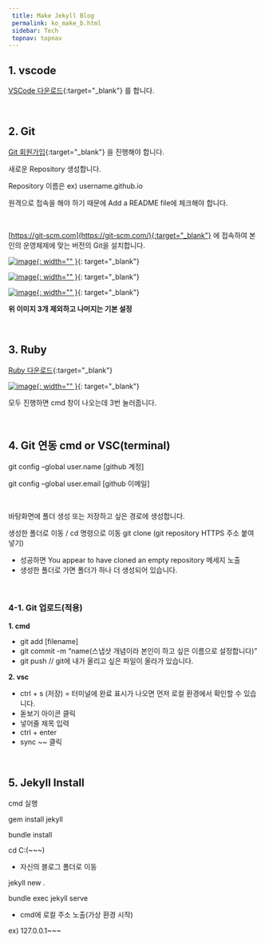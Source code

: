 ```yaml
---
 title: Make Jekyll Blog
 permalink: ko_make_b.html
 sidebar: Tech
 topnav: topnav
---
```




## 1. vscode

[VSCode 다운로드](https://code.visualstudio.com/download){:target="_blank"}
를 합니다.

<br />

## 2. Git


[Git 회원가입](https://github.com/signup?ref_cta=Sign+up&ref_loc=header+logged+out&ref_page=%2F&source=header-home){:target="_blank"}
을 진행해야 합니다.

새로운 Repository 생성합니다.

Repository 이름은 ex) username.github.io

원격으로 접속을 해야 하기 때문에 Add a README file에 체크해야 합니다.

<br />

[https://git-scm.com](https://git-scm.com/){:target="_blank"}
 에 접속하여 본인의 운영체제에 맞는 버전의 Git을 설치합니다.

[![image](/docs/images/Tech/Jekyll_Blog/Blog_1.PNG){: width="" }](/docs/images/Tech/Jekyll_Blog/Blog_1.PNG){: target="_blank"}

[![image](/docs/images/Tech/Jekyll_Blog/Blog_2.PNG){: width="" }](/docs/images/Tech/Jekyll_Blog/Blog_2.PNG){: target="_blank"}

[![image](/docs/images/Tech/Jekyll_Blog/Blog_3.PNG){: width="" }](/docs/images/Tech/Jekyll_Blog/Blog_3.PNG){: target="_blank"}

**위 이미지 3개 제외하고 나머지는 기본 설정**

<br />

## 3. Ruby
[Ruby 다운로드](https://www.ruby-lang.org/ko/){:target="_blank"}


[![image](/docs/images/Tech/Jekyll_Blog/Blog_4.PNG){: width="" }](/docs/images/Tech/Jekyll_Blog/Blog_4.PNG){: target="_blank"}


모두 진행하면 cmd 창이 나오는데 3번 눌러줍니다.

<br />

## 4. Git 연동 cmd or VSC(terminal)

 git config –global user.name [github 계정]

 git config –global user.email [github 이메일]

 <br />

 바탕화면에 폴더 생성 또는 저장하고 싶은 경로에 생성합니다.

 생성한 폴더로 이동 / cd 명령으로 이동
 git clone (git repository HTTPS 주소 붙여넣기)
   - 성공하면 You appear to have cloned an empty repository 메세지 노출
   - 생성한 폴더로 가면 폴더가 하나 더 생성되어 있습니다.

<br />

### 4-1. Git 업로드(적용)

**1. cmd**
   - git add [filename]
   - git commit -m “name(스냅샷 개념이라 본인이 하고 싶은 이름으로 설정합니다)”
   - git push // git에 내가 올리고 싶은 파일이 올라가 있습니다.

**2. vsc**

   - ctrl + s (저장) = 터미널에 완료 표시가 나오면 먼저 로컬 환경에서 확인할 수 있습니다.
   - 돋보기 아이콘 클릭
   - 넣어줄 제목 입력
   - ctrl + enter
   - sync ~~ 클릭

<br />

## 5. Jekyll Install
cmd 실행

gem install jekyll

bundle install


cd C:\(~~~)
   - 자신의 블로그 폴더로 이동


jekyll new .

bundle exec jekyll serve
   - cmd에 로컬 주소 노출(가상 환경 시작)
   
   ex) 127.0.0.1~~~
